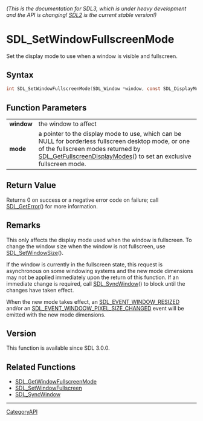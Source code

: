 ###### (This is the documentation for SDL3, which is under heavy development and the API is changing! [SDL2](https://wiki.libsdl.org/SDL2/) is the current stable version!)
# SDL_SetWindowFullscreenMode

Set the display mode to use when a window is visible and fullscreen.

## Syntax

```c
int SDL_SetWindowFullscreenMode(SDL_Window *window, const SDL_DisplayMode *mode);

```

## Function Parameters

|                |                                                                                                                                                                                                                                                  |
| -------------- | ------------------------------------------------------------------------------------------------------------------------------------------------------------------------------------------------------------------------------------------------ |
| **window**     | the window to affect                                                                                                                                                                                                                             |
| **mode**       | a pointer to the display mode to use, which can be NULL for borderless fullscreen desktop mode, or one of the fullscreen modes returned by [SDL_GetFullscreenDisplayModes](SDL_GetFullscreenDisplayModes)() to set an exclusive fullscreen mode. |

## Return Value

Returns 0 on success or a negative error code on failure; call
[SDL_GetError](SDL_GetError)() for more information.

## Remarks

This only affects the display mode used when the window is fullscreen. To
change the window size when the window is not fullscreen, use
[SDL_SetWindowSize](SDL_SetWindowSize)().

If the window is currently in the fullscreen state, this request is
asynchronous on some windowing systems and the new mode dimensions may not
be applied immediately upon the return of this function. If an immediate
change is required, call [SDL_SyncWindow](SDL_SyncWindow)() to block until
the changes have taken effect.

When the new mode takes effect, an
[SDL_EVENT_WINDOW_RESIZED](SDL_EVENT_WINDOW_RESIZED) and/or an
[SDL_EVENT_WINDOOW_PIXEL_SIZE_CHANGED](SDL_EVENT_WINDOOW_PIXEL_SIZE_CHANGED)
event will be emitted with the new mode dimensions.

## Version

This function is available since SDL 3.0.0.

## Related Functions

* [SDL_GetWindowFullscreenMode](SDL_GetWindowFullscreenMode)
* [SDL_SetWindowFullscreen](SDL_SetWindowFullscreen)
* [SDL_SyncWindow](SDL_SyncWindow)

----
[CategoryAPI](CategoryAPI)

